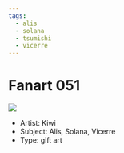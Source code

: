 ```yaml
---
tags:
  - alis
  - solana
  - tsumishi
  - vicerre
---
```


# Fanart 051

<img src="assets/2025-01-25_fanimage-087.png">

- Artist: Kiwi
- Subject: Alis, Solana, Vicerre
- Type: gift art
